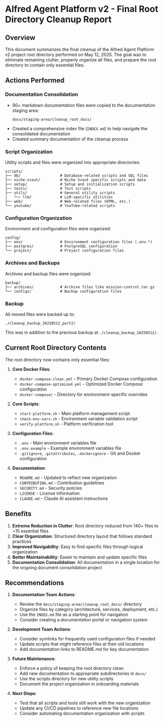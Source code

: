 # Alfred Agent Platform v2 - Final Root Directory Cleanup Report

## Overview

This document summarizes the final cleanup of the Alfred Agent Platform v2 project root directory performed on May 12, 2025. The goal was to eliminate remaining clutter, properly organize all files, and prepare the root directory to contain only essential files.

## Actions Performed

### Documentation Consolidation

- 90+ markdown documentation files were copied to the documentation staging area:
  ```
  docs/staging-area/cleanup_root_docs/
  ```
- Created a comprehensive index file (`INDEX.md`) to help navigate the consolidated documentation
- Created summary documentation of the cleanup process

### Script Organization

Utility scripts and files were organized into appropriate directories:

```
scripts/
├── db/                  # Database-related scripts and SQL files
├── niche-scout/         # Niche Scout specific scripts and data
├── setup/               # Setup and initialization scripts
├── tests/               # Test scripts
├── utils/               # General utility scripts
│   └── llm/             # LLM-specific utilities
├── web/                 # Web-related files (HTML, etc.)
└── youtube/             # YouTube-related scripts
```

### Configuration Organization

Environment and configuration files were organized:

```
config/
├── env/                 # Environment configuration files (.env.*)
├── postgres/            # PostgreSQL configuration
└── project/             # Project configuration files
```

### Archives and Backups

Archives and backup files were organized:

```
backup/
├── archives/            # Archive files like mission-control.tar.gz
└── configs/             # Backup configuration files
```

### Backup

All moved files were backed up to:
```
./cleanup_backup_20250512_part2/
```

This was in addition to the previous backup at `./cleanup_backup_20250512/`.

## Current Root Directory Contents

The root directory now contains only essential files:

1. **Core Docker Files**:
   - `docker-compose-clean.yml` - Primary Docker Compose configuration
   - `docker-compose-optimized.yml` - Optimized Docker Compose configuration
   - `docker-compose/` - Directory for environment-specific overrides

2. **Core Scripts**:
   - `start-platform.sh` - Main platform management script
   - `check-env-vars.sh` - Environment variable validation script
   - `verify-platform.sh` - Platform verification tool

3. **Configuration Files**:
   - `.env` - Main environment variables file
   - `.env.example` - Example environment variables file
   - `.gitignore`, `.gitattributes`, `.dockerignore` - Git and Docker configuration

4. **Documentation**:
   - `README.md` - Updated to reflect new organization
   - `CONTRIBUTING.md` - Contribution guidelines
   - `SECURITY.md` - Security policies
   - `LICENSE` - License information
   - `CLAUDE.md` - Claude AI assistant instructions

## Benefits

1. **Extreme Reduction in Clutter**: Root directory reduced from 140+ files to ~15 essential files
2. **Clear Organization**: Structured directory layout that follows standard practices
3. **Improved Navigability**: Easy to find specific files through logical organization
4. **Better Maintainability**: Easier to maintain and update specific files
5. **Documentation Consolidation**: All documentation in a single location for the ongoing document consolidation project

## Recommendations

1. **Documentation Team Actions**:
   - Review the `docs/staging-area/cleanup_root_docs/` directory
   - Organize files by category (architecture, services, deployment, etc.)
   - Use the `INDEX.md` file as a starting point for navigation
   - Consider creating a documentation portal or navigation system

2. **Development Team Actions**:
   - Consider symlinks for frequently used configuration files if needed
   - Update scripts that might reference files at their old locations
   - Add documentation links to README.md for key documentation

3. **Future Maintenance**:
   - Enforce a policy of keeping the root directory clean
   - Add new documentation to appropriate subdirectories in `docs/`
   - Use the scripts directory for new utility scripts
   - Document the project organization in onboarding materials

4. **Next Steps**:
   - Test that all scripts and tools still work with the new organization
   - Update any CI/CD pipelines to reference new file locations
   - Consider automating documentation organization with scripts